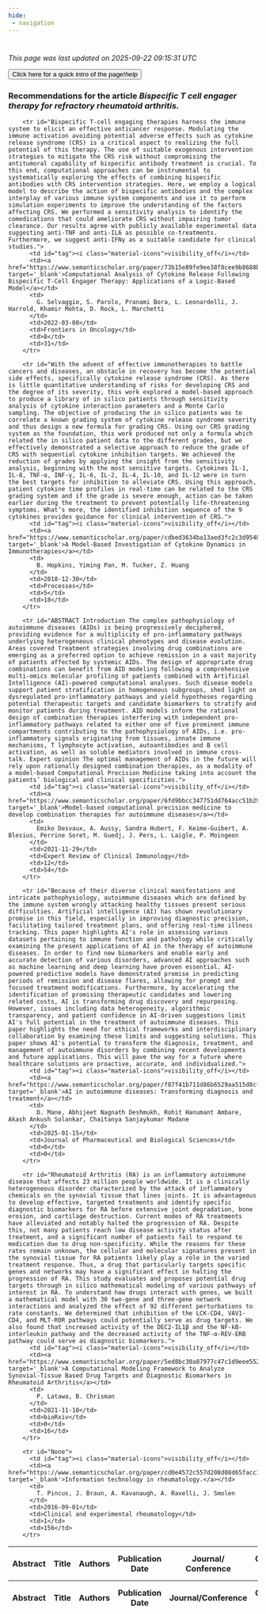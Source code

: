 ```yaml
---
hide:
 - navigation
---
```

<!DOCTYPE html>
#
<html lang="en">
<head>
  <meta charset="utf-8">
</head>

<body>
  <p>
  <i class="footer">This page was last updated on 2025-09-22 09:15:31 UTC</i>
  </p>
  
  <div class="note info" onclick="startIntro()">
    <p>
      <button type="button" class="buttons">
        <div style="display: flex; align-items: center;">
        Click here for a quick intro of the page! <i class="material-icons">help</i>
        </div>
      </button>
    </p>
  </div>

  <p>
  <h3 data-intro='Recommendations for the article'>
    Recommendations for the article <i>Bispecific T cell engager therapy for refractory rheumatoid arthritis.</i>
  </h3>
  <table id="table1" class="display wrap" style="width:100%">
  <thead>
    <tr>
        <th data-intro='Click to view the abstract (if available)'>Abstract</th>
        <th>Title</th>
        <th>Authors</th>
        <th>Publication Date</th>
        <th>Journal/ Conference</th>
        <th>Citation count</th>
        <th data-intro='Highest h-index among the authors'>Highest h-index</th>
    </tr>
  </thead>
  <tbody>
    
        <tr id="Bispecific T-cell engaging therapies harness the immune system to elicit an effective anticancer response. Modulating the immune activation avoiding potential adverse effects such as cytokine release syndrome (CRS) is a critical aspect to realizing the full potential of this therapy. The use of suitable exogenous intervention strategies to mitigate the CRS risk without compromising the antitumoral capability of bispecific antibody treatment is crucial. To this end, computational approaches can be instrumental to systematically exploring the effects of combining bispecific antibodies with CRS intervention strategies. Here, we employ a logical model to describe the action of bispecific antibodies and the complex interplay of various immune system components and use it to perform simulation experiments to improve the understanding of the factors affecting CRS. We performed a sensitivity analysis to identify the comedications that could ameliorate CRS without impairing tumor clearance. Our results agree with publicly available experimental data suggesting anti-TNF and anti-IL6 as possible co-treatments. Furthermore, we suggest anti-IFNγ as a suitable candidate for clinical studies.">
          <td id="tag"><i class="material-icons">visibility_off</i></td>
          <td><a href="https://www.semanticscholar.org/paper/73b15e89fe9ee38f8cee9b8688b18c9a82745947" target='_blank'>Computational Analysis of Cytokine Release Following Bispecific T-Cell Engager Therapy: Applications of a Logic-Based Model</a></td>
          <td>
            G. Selvaggio, S. Parolo, Pranami Bora, L. Leonardelli, J. Harrold, Khamir Mehta, D. Rock, L. Marchetti
          </td>
          <td>2022-03-08</td>
          <td>Frontiers in Oncology</td>
          <td>8</td>
          <td>31</td>
        </tr>
    
        <tr id="With the advent of effective immunotherapies to battle cancers and diseases, an obstacle in recovery has become the potential side effects, specifically cytokine release syndrome (CRS). As there is little quantitative understanding of risks for developing CRS and the degree of its severity, this work explored a model-based approach to produce a library of in silico patients through sensitivity analysis of cytokine interaction parameters and a Monte Carlo sampling. The objective of producing the in silico patients was to correlate a known grading system of cytokine release syndrome severity and thus design a new formula for grading CRS. Using our CRS grading system as the foundation, this work produced not only a formula which related the in silico patient data to the different grades, but we effectively demonstrated a selective approach to reduce the grade of CRS with sequential cytokine inhibition targets. We achieved the reduction of grades by applying the insight from the sensitivity analysis, beginning with the most sensitive targets. Cytokines IL-1, IL-8, TNF-α, INF-γ, IL-6, IL-2, IL-4, IL-10, and IL-12 were in turn the best targets for inhibition to alleviate CRS. Using this approach, patient cytokine time profiles in real-time can be related to the CRS grading system and if the grade is severe enough, action can be taken earlier during the treatment to prevent potentially life-threatening symptoms. What’s more, the identified inhibition sequence of the 9 cytokines provides guidance for clinical intervention of CRS.">
          <td id="tag"><i class="material-icons">visibility_off</i></td>
          <td><a href="https://www.semanticscholar.org/paper/cdbed3634ba13aed3fc2c3d954812638cfe069fa" target='_blank'>A Model-Based Investigation of Cytokine Dynamics in Immunotherapies</a></td>
          <td>
            B. Hopkins, Yiming Pan, M. Tucker, Z. Huang
          </td>
          <td>2018-12-30</td>
          <td>Processes</td>
          <td>5</td>
          <td>18</td>
        </tr>
    
        <tr id="ABSTRACT Introduction The complex pathophysiology of autoimmune diseases (AIDs) is being progressively deciphered, providing evidence for a multiplicity of pro-inflammatory pathways underlying heterogeneous clinical phenotypes and disease evolution. Areas covered Treatment strategies involving drug combinations are emerging as a preferred option to achieve remission in a vast majority of patients affected by systemic AIDs. The design of appropriate drug combinations can benefit from AID modeling following a comprehensive multi-omics molecular profiling of patients combined with Artificial Intelligence (AI)-powered computational analyses. Such disease models support patient stratification in homogeneous subgroups, shed light on dysregulated pro-inflammatory pathways and yield hypotheses regarding potential therapeutic targets and candidate biomarkers to stratify and monitor patients during treatment. AID models inform the rational design of combination therapies interfering with independent pro-inflammatory pathways related to either one of five prominent immune compartments contributing to the pathophysiology of AIDs, i.e. pro-inflammatory signals originating from tissues, innate immune mechanisms, T lymphocyte activation, autoantibodies and B cell activation, as well as soluble mediators involved in immune cross-talk. Expert opinion The optimal management of AIDs in the future will rely upon rationally designed combination therapies, as a modality of a model-based Computational Precision Medicine taking into account the patients’ biological and clinical specificities.">
          <td id="tag"><i class="material-icons">visibility_off</i></td>
          <td><a href="https://www.semanticscholar.org/paper/6fd9bbcc347751dd764acc51b29fd54e388f6bce" target='_blank'>Model-based computational precision medicine to develop combination therapies for autoimmune diseases</a></td>
          <td>
            Emiko Desvaux, A. Aussy, Sandra Hubert, F. Keime-Guibert, A. Blesius, Perrine Soret, M. Guedj, J. Pers, L. Laigle, P. Moingeon
          </td>
          <td>2021-11-29</td>
          <td>Expert Review of Clinical Immunology</td>
          <td>12</td>
          <td>54</td>
        </tr>
    
        <tr id="Because of their diverse clinical manifestations and intricate pathophysiology, autoimmune diseases which are defined by the immune system wrongly attacking healthy tissues present serious difficulties. Artificial intelligence (AI) has shown revolutionary promise in this field, especially in improving diagnostic precision, facilitating tailored treatment plans, and offering real-time illness tracking. This paper highlights AI's role in assessing various datasets pertaining to immune function and pathology while critically examining the present applications of AI in the therapy of autoimmune diseases. In order to find new biomarkers and enable early and accurate detection of various disorders, advanced AI approaches such as machine learning and deep learning have proven essential. AI-powered predictive models have demonstrated promise in predicting periods of remission and disease flares, allowing for prompt and focused treatment modifications. Furthermore, by accelerating the identification of promising therapeutic candidates and lowering related costs, AI is transforming drug discovery and repurposing. However, issues including data heterogeneity, algorithmic transparency, and patient confidence in AI-driven suggestions limit AI's full potential in the treatment of autoimmune diseases. This paper highlights the need for ethical frameworks and interdisciplinary collaboration by examining these limits and suggesting solutions. This paper shows AI's potential to transform the diagnosis, treatment, and management of autoimmune disorders by combining recent developments and future applications. This will pave the way for a future where healthcare solutions are proactive, accurate, and individualized.">
          <td id="tag"><i class="material-icons">visibility_off</i></td>
          <td><a href="https://www.semanticscholar.org/paper/f07f41b711d86b6529aa515d8cfa8d3baf41b6ee" target='_blank'>AI in autoimmune diseases: Transforming diagnosis and treatment</a></td>
          <td>
            D. Mane, Abhijeet Nagnath Deshmukh, Rohit Hanumant Ambare, Akash Ankush Solankar, Chaitanya Sanjaykumar Madane
          </td>
          <td>2025-01-15</td>
          <td>Journal of Pharmaceutical and Biological Sciences</td>
          <td>0</td>
          <td>0</td>
        </tr>
    
        <tr id="Rheumatoid Arthritis (RA) is an inflammatory autoimmune disease that affects 23 million people worldwide. It is a clinically heterogeneous disorder characterized by the attack of inflammatory chemicals on the synovial tissue that lines joints. It is advantageous to develop effective, targeted treatments and identify specific diagnostic biomarkers for RA before extensive joint degradation, bone erosion, and cartilage destruction. Current modes of RA treatments have alleviated and notably halted the progression of RA. Despite this, not many patients reach low disease activity status after treatment, and a significant number of patients fail to respond to medication due to drug non-specificity. While the reasons for these rates remain unknown, the cellular and molecular signatures present in the synovial tissue for RA patients likely play a role in the varied treatment response. Thus, a drug that particularly targets specific genes and networks may have a significant effect in halting the progression of RA. This study evaluates and proposes potential drug targets through in silico mathematical modeling of various pathways of interest in RA. To understand how drugs interact with genes, we built a mathematical model with 30 two-gene and three-gene network interactions and analyzed the effect of 92 different perturbations to rate constants. We determined that inhibition of the LCK-CD4, VAV1-CD4, and MLT-ROR pathways could potentially serve as drug targets. We also found that increased activity of the DEC2-IL1β and the NF-kB-interleukin pathway and the decreased activity of the TNF-α-REV-ERB pathway could serve as diagnostic biomarkers.">
          <td id="tag"><i class="material-icons">visibility_off</i></td>
          <td><a href="https://www.semanticscholar.org/paper/5ed8bc30a87977c47c1d9eee552d50185c806f93" target='_blank'>A Computational Modeling Framework to Analyze Synovial-Tissue Based Drug Targets and Diagnostic Biomarkers in Rheumatoid Arthritis</a></td>
          <td>
            P. Latawa, B. Chrisman
          </td>
          <td>2021-11-10</td>
          <td>bioRxiv</td>
          <td>0</td>
          <td>16</td>
        </tr>
    
        <tr id="None">
          <td id="tag"><i class="material-icons">visibility_off</i></td>
          <td><a href="https://www.semanticscholar.org/paper/cd0e4572c557d208d08d65facc1723b8853099d4" target='_blank'>Information technology in rheumatology.</a></td>
          <td>
            T. Pincus, J. Braun, A. Kavanaugh, A. Ravelli, J. Smolen
          </td>
          <td>2016-09-01</td>
          <td>Clinical and experimental rheumatology</td>
          <td>1</td>
          <td>156</td>
        </tr>
    
  </tbody>
  <tfoot>
    <tr>
        <th>Abstract</th>
        <th>Title</th>
        <th>Authors</th>
        <th>Publication Date</th>
        <th>Journal/Conference</th>
        <th>Citation count</th>
        <th>Highest h-index</th>
    </tr>
  </tfoot>
  </table>
  </p>

</body>

<script>
var dataTableOptions = {
        initComplete: function () {
        this.api()
            .columns()
            .every(function () {
                let column = this;
 
                // Create select element
                let select = document.createElement('select');
                select.add(new Option(''));
                column.footer().replaceChildren(select);
 
                // Apply listener for user change in value
                select.addEventListener('change', function () {
                    column
                        .search(select.value, {exact: true})
                        .draw();
                });

                // keep the width of the select element same as the column
                select.style.width = '100%';
 
                // Add list of options
                column
                    .data()
                    .unique()
                    .sort()
                    .each(function (d, j) {
                        select.add(new Option(d));
                    });
            });
    },
    scrollX: false,
    scrollCollapse: true,
    paging: true,
    fixedColumns: true,
    columnDefs: [
        {"className": "dt-center", "targets": "_all"},
        // set width for both columns 0 and 1 as 25%
        { width: '5%', targets: 0 },
        { width: '25%', targets: 1 },
        { width: '20%', targets: 2 },
        { width: '10%', targets: 3 },
        { width: '20%', targets: 4 }

      ],
    pageLength: 10,
    layout: {
        topStart: {
            buttons: ['copy', 'csv', 'excel', 'pdf', 'print']
        }
    }
  }
  new DataTable('#table1', dataTableOptions);
  
  var table = $('#table1').DataTable();
  $('#table1 tbody').on('click', 'td:first-child', function () {
    var tr = $(this).closest('tr');
    var row = table.row( tr );

    var rowId = tr.attr('id');
    // alert(rowId);

    if (row.child.isShown()) {
      // This row is already open - close it.
      row.child.hide();
      tr.removeClass('shown');
      tr.find('td:first-child').html('<i class="material-icons">visibility_off</i>');
    } else {
      // Open row.
      // row.child('foo').show();
      var content = '<div class="child-row-content"><strong>Abstract:</strong> ' + rowId + '</div>';
      row.child(content).show();
      tr.addClass('shown');
      tr.find('td:first-child').html('<i class="material-icons">visibility</i>');
    }
  });
</script>
<style>
  .child-row-content {
    text-align: justify;
    text-justify: inter-word;
    word-wrap: break-word; /* Ensure long words are broken */
    white-space: normal; /* Ensure text wraps to the next line */
    max-width: 100%; /* Ensure content does not exceed the table width */
    padding: 10px; /* Optional: add some padding for better readability */
    /* font size */
    font-size: small;
  }
</style>
</html>